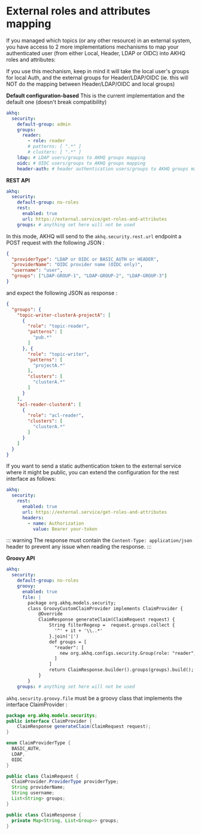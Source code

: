 
# External roles and attributes mapping

If you managed which topics (or any other resource) in an external system, you have access to 2 more implementations mechanisms to map your authenticated user (from either Local, Header, LDAP or OIDC) into AKHQ roles and attributes:

If you use this mechanism, keep in mind it will take the local user's groups for local Auth, and the external groups for Header/LDAP/OIDC (ie. this will NOT do the mapping between Header/LDAP/OIDC and local groups)

**Default configuration-based**
This is the current implementation and the default one (doesn't break compatibility)
````yaml
akhq:
  security:
    default-group: admin
    groups:
      reader:
        - role: reader
        # patterns: [ ".*" ]
        # clusters: [ ".*" ]
    ldap: # LDAP users/groups to AKHQ groups mapping
    oidc: # OIDC users/groups to AKHQ groups mapping
    header-auth: # header authentication users/groups to AKHQ groups mapping
````

**REST API**
````yaml
akhq:
  security:
    default-group: no-roles
    rest:
      enabled: true
      url: https://external.service/get-roles-and-attributes
    groups: # anything set here will not be used
````

In this mode, AKHQ will send to the ``akhq.security.rest.url`` endpoint a POST request with the following JSON :

````json
{
  "providerType": "LDAP or OIDC or BASIC_AUTH or HEADER",
  "providerName": "OIDC provider name (OIDC only)",
  "username": "user",
  "groups": ["LDAP-GROUP-1", "LDAP-GROUP-2", "LDAP-GROUP-3"]
}
````
and expect the following JSON as response :
````json
{
  "groups": {
    "topic-writer-clusterA-projectA": [
      {
        "role": "topic-reader",
        "patterns": [
          "pub.*"
        ]
      }, {
        "role": "topic-writer",
        "patterns": [
          "projectA.*"
        ],
        "clusters": [
          "clusterA.*"
        ]
      }
    ],
    "acl-reader-clusterA": [
      {
        "role": "acl-reader",
        "clusters": [
          "clusterA.*"
        ]
      }
    ]
  }
}
````

If you want to send a static authentication token to the external service where it might be public, you can extend the configuration for the rest interface as follows:
````yaml
akhq:
  security:
    rest:
      enabled: true
      url: https://external.service/get-roles-and-attributes
      headers:
        - name: Authorization
          value: Bearer your-token
````

::: warning
The response must contain the `Content-Type: application/json` header to prevent any issue when reading the response.
:::

**Groovy API**
````yaml
akhq:
  security:
    default-group: no-roles
    groovy:
      enabled: true
      file: |
        package org.akhq.models.security;
        class GroovyCustomClaimProvider implements ClaimProvider {
            @Override
            ClaimResponse generateClaim(ClaimRequest request) {
                String filterRegexp =  request.groups.collect {
                  '^' + it + '\\..*'
                }.join('|')
                def groups = [
                  "reader": [
                    new org.akhq.configs.security.Group(role: "reader", patterns: [filterRegexp]),
                  ]
                ]
                return ClaimResponse.builder().groups(groups).build();
            }
        }
    groups: # anything set here will not be used
````
``akhq.security.groovy.file`` must be a groovy class that implements the interface ClaimProvider :
````java
package org.akhq.models.securitys;
public interface ClaimProvider {
    ClaimResponse generateClaim(ClaimRequest request);
}

enum ClaimProviderType {
  BASIC_AUTH,
  LDAP,
  OIDC
}

public class ClaimRequest {
  ClaimProvider.ProviderType providerType;
  String providerName;
  String username;
  List<String> groups;
}

public class ClaimResponse {
  private Map<String, List<Group>> groups;
}
````